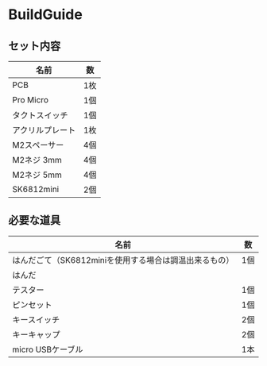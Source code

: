 # BuildGuide


## セット内容

| 名前 | 数 |
| ---- | ---- |
| PCB | 1枚 |
| Pro Micro | 1個 |
| タクトスイッチ | 1個 |
| アクリルプレート | 1枚|
| M2スペーサー | 4個 |
| M2ネジ 3mm| 4個 |
| M2ネジ 5mm| 4個 |
| SK6812mini | 2個 |


## 必要な道具

| 名前 | 数 |
| ---- | ---- |
| はんだごて（SK6812miniを使用する場合は調温出来るもの）| 1個 |
| はんだ |  |
| テスター | 1個 |
| ピンセット | 1個 |
| キースイッチ | 2個 |
| キーキャップ | 2個 |
| micro USBケーブル | 1本 |

## 
